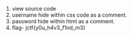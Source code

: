 1. view source code
2. username hide within css code as a comment.
3. password hide within html as a comment.
3. flag- jctf{y0u_h4v3_f1nd_m3}